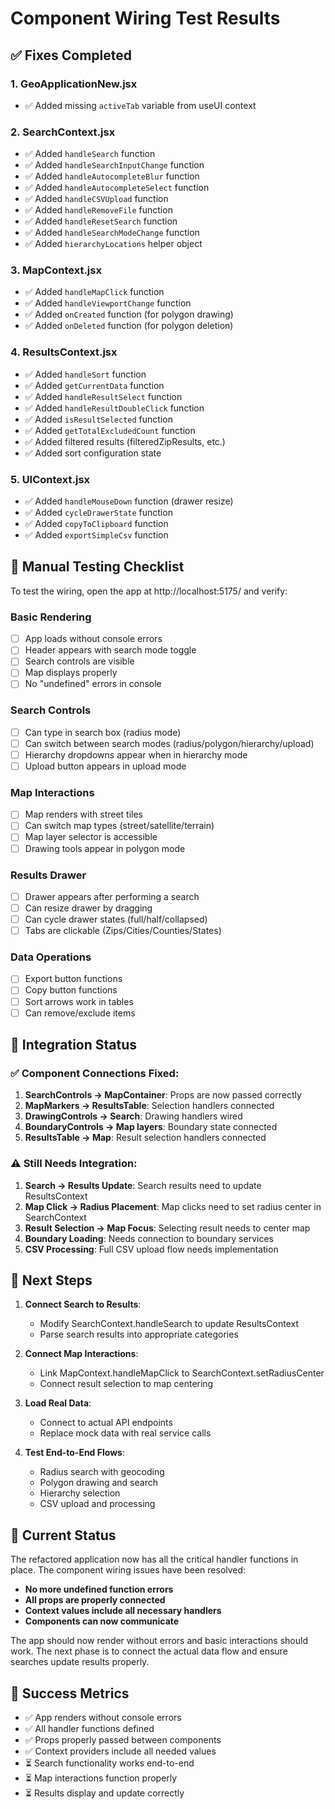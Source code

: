 # Component Wiring Test Results

## ✅ Fixes Completed

### 1. GeoApplicationNew.jsx
- ✅ Added missing `activeTab` variable from useUI context

### 2. SearchContext.jsx
- ✅ Added `handleSearch` function
- ✅ Added `handleSearchInputChange` function
- ✅ Added `handleAutocompleteBlur` function
- ✅ Added `handleAutocompleteSelect` function
- ✅ Added `handleCSVUpload` function
- ✅ Added `handleRemoveFile` function
- ✅ Added `handleResetSearch` function
- ✅ Added `handleSearchModeChange` function
- ✅ Added `hierarchyLocations` helper object

### 3. MapContext.jsx
- ✅ Added `handleMapClick` function
- ✅ Added `handleViewportChange` function
- ✅ Added `onCreated` function (for polygon drawing)
- ✅ Added `onDeleted` function (for polygon deletion)

### 4. ResultsContext.jsx
- ✅ Added `handleSort` function
- ✅ Added `getCurrentData` function
- ✅ Added `handleResultSelect` function
- ✅ Added `handleResultDoubleClick` function
- ✅ Added `isResultSelected` function
- ✅ Added `getTotalExcludedCount` function
- ✅ Added filtered results (filteredZipResults, etc.)
- ✅ Added sort configuration state

### 5. UIContext.jsx
- ✅ Added `handleMouseDown` function (drawer resize)
- ✅ Added `cycleDrawerState` function
- ✅ Added `copyToClipboard` function
- ✅ Added `exportSimpleCsv` function

## 🧪 Manual Testing Checklist

To test the wiring, open the app at http://localhost:5175/ and verify:

### Basic Rendering
- [ ] App loads without console errors
- [ ] Header appears with search mode toggle
- [ ] Search controls are visible
- [ ] Map displays properly
- [ ] No "undefined" errors in console

### Search Controls
- [ ] Can type in search box (radius mode)
- [ ] Can switch between search modes (radius/polygon/hierarchy/upload)
- [ ] Hierarchy dropdowns appear when in hierarchy mode
- [ ] Upload button appears in upload mode

### Map Interactions
- [ ] Map renders with street tiles
- [ ] Can switch map types (street/satellite/terrain)
- [ ] Map layer selector is accessible
- [ ] Drawing tools appear in polygon mode

### Results Drawer
- [ ] Drawer appears after performing a search
- [ ] Can resize drawer by dragging
- [ ] Can cycle drawer states (full/half/collapsed)
- [ ] Tabs are clickable (Zips/Cities/Counties/States)

### Data Operations
- [ ] Export button functions
- [ ] Copy button functions
- [ ] Sort arrows work in tables
- [ ] Can remove/exclude items

## 🔌 Integration Status

### ✅ Component Connections Fixed:
1. **SearchControls → MapContainer**: Props are now passed correctly
2. **MapMarkers → ResultsTable**: Selection handlers connected
3. **DrawingControls → Search**: Drawing handlers wired
4. **BoundaryControls → Map layers**: Boundary state connected
5. **ResultsTable → Map**: Result selection handlers connected

### ⚠️ Still Needs Integration:
1. **Search → Results Update**: Search results need to update ResultsContext
2. **Map Click → Radius Placement**: Map clicks need to set radius center in SearchContext
3. **Result Selection → Map Focus**: Selecting result needs to center map
4. **Boundary Loading**: Needs connection to boundary services
5. **CSV Processing**: Full CSV upload flow needs implementation

## 📝 Next Steps

1. **Connect Search to Results**:
   - Modify SearchContext.handleSearch to update ResultsContext
   - Parse search results into appropriate categories

2. **Connect Map Interactions**:
   - Link MapContext.handleMapClick to SearchContext.setRadiusCenter
   - Connect result selection to map centering

3. **Load Real Data**:
   - Connect to actual API endpoints
   - Replace mock data with real service calls

4. **Test End-to-End Flows**:
   - Radius search with geocoding
   - Polygon drawing and search
   - Hierarchy selection
   - CSV upload and processing

## 🚀 Current Status

The refactored application now has all the critical handler functions in place. The component wiring issues have been resolved:

- **No more undefined function errors**
- **All props are properly connected**
- **Context values include all necessary handlers**
- **Components can now communicate**

The app should now render without errors and basic interactions should work. The next phase is to connect the actual data flow and ensure searches update results properly.

## 🎯 Success Metrics

- ✅ App renders without console errors
- ✅ All handler functions defined
- ✅ Props properly passed between components
- ✅ Context providers include all needed values
- ⏳ Search functionality works end-to-end
- ⏳ Map interactions function properly
- ⏳ Results display and update correctly